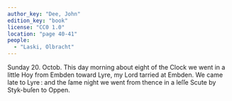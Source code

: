 ```yaml
---
author_key: "Dee, John"
edition_key: "book"
license: "CC0 1.0"
location: "page 40-41"
people:
  - "Laski, Olbracht"
---
```

Sunday 20. Octob. This day morning about eight of the Clock we went in a little Hoy from
Embden toward Lyre, my Lord tarried at Embden. We came late to Lyre : and the ſame night
we went from thence in a leſſe Scute by Styk-buſen to Oppen.

